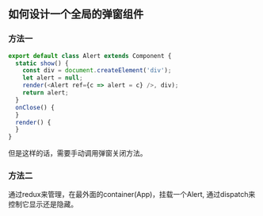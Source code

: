 ## 如何设计一个全局的弹窗组件

### 方法一

```javascript
export default class Alert extends Component {
  static show() {
    const div = document.createElement('div');
    let alert = null;
    render(<Alert ref={c => alert = c} />, div);
    return alert;
  }
  onClose() {
  }
  render() {
  }
}
```

但是这样的话，需要手动调用弹窗关闭方法。

### 方法二

通过redux来管理，在最外面的container(App)，挂载一个Alert, 通过dispatch来控制它显示还是隐藏。

